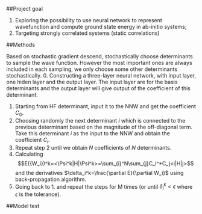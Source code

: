 ##Project goal

1. Exploring the possibility to use neural network to represent wavefunction and compute ground state energy in ab-initio systems;
2. Targeting strongly correlated systems (static correlations)

##Methods

Based on stochastic gradient descend, stochastically choose determinants to sample the wave function. However the most important ones are always included in each sampling, we only choose some other determinants stochastically. 
0. Constructing a three-layer neural network, with input layer, one hiden layer and the output layer.
The input layer are for the basis determinants and the output layer will give output of the coefficient of this determinant.
1. Starting from HF determinant, input it to the NNW and get the coefficient $C_0$.
2. Choosing randomly the next determinant $i$ which is connected to the previous determinant based on the magnitude of the off-diagonal term. Take this determinant $i$ as the input to the NNW and obtain the coefficient $C_i$.
3. Repeat step 2 until we obtain $N$ coefficients of $N$ determinants.
4. Calculating 
	$$E({W_i})^k=<\Psi^k|H|\Psi^k>=\sum_{i}^N\sum_{j}C_i^*C_j<i|H|j>$$
and the derivatives $\delta_i^k=\frac{\partial E}{\partial W_i}$ using back-propagation algorithm. 
5. Going back to 1. and repeat the steps for M times (or until $\delta_i^k< \epsilon$ where $\epsilon$ is the tolerance).

##Model test

